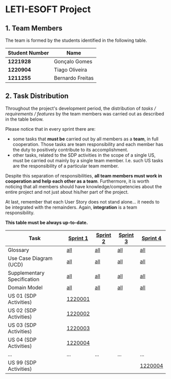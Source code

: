 # LETI-ESOFT Project

## 1. Team Members

The team is formed by the students identified in the following table. 

| Student Number	 | Name             |
|-----------------|------------------|
| **1221928**     | Gonçalo Gomes    |
| **1220904**     | Tiago Oliveira   |
| **1211255**     | Bernardo Freitas |


## 2. Task Distribution

Throughout the project's development period, the distribution of _tasks / requirements / features_ by the team members was carried out as described in the table below. 

Please notice that in every sprint there are:

- some tasks that **must be** carried out by all members as a **team**, in full cooperation. Those tasks are team responsibility and each member has the duty to positively contribute to its accomplishment.
- other tasks, related to the SDP activities in the scope of a single US, must be carried out mainly by a single team member. I.e. such US tasks are the responsibility of a particular team member.

Despite this separation of responsibilities, **all team members must work in cooperation and help each other as a team**.
Furthermore, it is worth noticing that all members should have knowledge/competencies about the entire project and not just about his/her part of the project.  

At last, remember that each User Story does not stand alone... it needs to be integrated with the remainders. Again, **integration** is a team responsibility.

**This table must be always up-to-date.**

| Task                        | [Sprint 1](Sprint1/README.md)               | [Sprint 2](Sprint2/README.md)               | [Sprint 3](Sprint3/README.md)               | [Sprint 4](Sprint4/README.md)               |
|-----------------------------|---------------------------------------------|---------------------------------------------|---------------------------------------------|---------------------------------------------|
| Glossary                    | [all](Sprint1/Global_Artifacts/Glossary.md) | [all](Sprint2/Global_Artifacts/Glossary.md) | [all](Sprint3/Global_Artifacts/Glossary.md) | [all](Sprint4/Global_Artifacts/Glossary.md) |
| Use Case Diagram (UCD)      | [all](Sprint1/Global_Artifacts/UCD.md)      | [all](Sprint2/Global_Artifacts/UCD.md)      | [all](Sprint3/Global_Artifacts/UCD.md)      | [all](Sprint4/Global_Artifacts/UCD.md)      |
| Supplementary Specification | [all](Sprint1/Global_Artifacts/FURPS.md)    | [all](Sprint2/Global_Artifacts/FURPS.md)    | [all](Sprint3/Global_Artifacts/FURPS.md)    | [all](Sprint4/Global_Artifacts/FURPS.md)    |
| Domain Model                | [all](Sprint1/Global_Artifacts/DM.md)       | [all](Sprint2/Global_Artifacts/DM.md)       | [all](Sprint3/Global_Artifacts/DM.md)       | [all](Sprint4/Global_Artifacts/DM.md)       |
| US 01 (SDP Activities)      | [1220001](Sprint1/US01/US01.md)             |                                             |                                             |                                             |
| US 02 (SDP Activities)      | [1220002](Sprint1/US02/US02.md)             |                                             |                                             |                                             |
| US 03 (SDP Activities)      | [1220003](Sprint1/US03/US03.md)             |                                             |                                             |                                             |
| US 04 (SDP Activities)      | [1220004](Sprint1/US04/US04.md)             |                                             |                                             |                                             |
| ...                         | ...                                         | ...                                         | ...                                         | ...                                         |
| US 99 (SDP Activities)      |                                             |                                             |                                             | [1220004](Sprint4/US99/US99.md)             |
